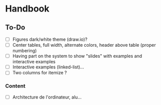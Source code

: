 # Handbook


## To-Do

- [ ] Figures dark/white theme (draw.io)?
- [ ] Center tables, full width, alternate colors, header above table (proper numbering)
- [ ] Having part on the system to show "slides" with examples and interactive examples
- [ ] Interactive examples (linked-list)...
- [ ] Two columns for itemize ?

### Content

- [ ] Architecture de l'ordinateur, alu...
